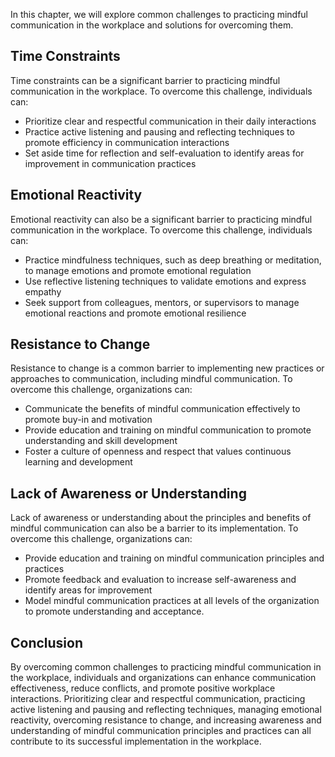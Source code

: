 
In this chapter, we will explore common challenges to practicing mindful communication in the workplace and solutions for overcoming them.

Time Constraints
----------------

Time constraints can be a significant barrier to practicing mindful communication in the workplace. To overcome this challenge, individuals can:

* Prioritize clear and respectful communication in their daily interactions
* Practice active listening and pausing and reflecting techniques to promote efficiency in communication interactions
* Set aside time for reflection and self-evaluation to identify areas for improvement in communication practices

Emotional Reactivity
--------------------

Emotional reactivity can also be a significant barrier to practicing mindful communication in the workplace. To overcome this challenge, individuals can:

* Practice mindfulness techniques, such as deep breathing or meditation, to manage emotions and promote emotional regulation
* Use reflective listening techniques to validate emotions and express empathy
* Seek support from colleagues, mentors, or supervisors to manage emotional reactions and promote emotional resilience

Resistance to Change
--------------------

Resistance to change is a common barrier to implementing new practices or approaches to communication, including mindful communication. To overcome this challenge, organizations can:

* Communicate the benefits of mindful communication effectively to promote buy-in and motivation
* Provide education and training on mindful communication to promote understanding and skill development
* Foster a culture of openness and respect that values continuous learning and development

Lack of Awareness or Understanding
----------------------------------

Lack of awareness or understanding about the principles and benefits of mindful communication can also be a barrier to its implementation. To overcome this challenge, organizations can:

* Provide education and training on mindful communication principles and practices
* Promote feedback and evaluation to increase self-awareness and identify areas for improvement
* Model mindful communication practices at all levels of the organization to promote understanding and acceptance.

Conclusion
----------

By overcoming common challenges to practicing mindful communication in the workplace, individuals and organizations can enhance communication effectiveness, reduce conflicts, and promote positive workplace interactions. Prioritizing clear and respectful communication, practicing active listening and pausing and reflecting techniques, managing emotional reactivity, overcoming resistance to change, and increasing awareness and understanding of mindful communication principles and practices can all contribute to its successful implementation in the workplace.
